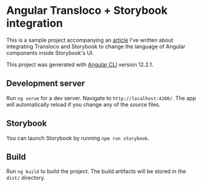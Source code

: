 # Angular Transloco + Storybook integration

This is a sample project accompanying an [article](https://tsvetan.dev/blog/article/change-the-language-of-your-angular-components-in-storybook-using-transloco/) I've written about integrating Transloco and Storybook to change the language of Angular components inside Storybook's UI.

This project was generated with [Angular CLI](https://github.com/angular/angular-cli) version 12.2.1.

## Development server

Run `ng serve` for a dev server. Navigate to `http://localhost:4200/`. The app will automatically reload if you change any of the source files.

## Storybook

You can launch Storybook by running `npm run storybook`.

## Build

Run `ng build` to build the project. The build artifacts will be stored in the `dist/` directory.
